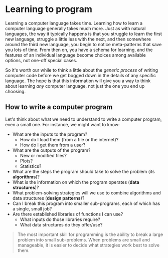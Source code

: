# Learning to program

Learning a computer language takes time. Learning how to learn a computer language generally takes much more. Just as with natural languages, the way it typically happens is that you struggle to learn the first new language, struggle a little less with the next, and then somewhere around the third new language, you begin to notice meta-patterns that save you lots of time. From then on, you have a schema for learning, and the features of an individual language become choices among available options, not one-off special cases.

So it's worth our while to think a little about the _generic process_ of writing computer code before we get bogged down in the details of any specific language. The hope is that this information will give you a way to think about learning _any_ computer language, not just the one you end up choosing.

## How to write a computer program

Let's think about what we need to understand to write a computer program, even a small one. For instance, we might want to know:

- What are the inputs to the program?
    + How do I load them (from a file or the internet)?
    + How do I get them from a user?
- What are the outputs of the program?
    + New or modified files?
    + Plots?
    + Statistics?
- What are the steps the program should take to solve the problem (its **algorithms**)?
- What is the information on which the program operates (**data structures**)?
- What problem-solving strategies will we use to combine algorithms and data structures (**design patterns**)?
- Can I break this program into smaller sub-programs, each of which has a single, small job?
- Are there established libraries of functions I can use?
    + What inputs do those libraries require?
    + What data structures do they offer/use?

> The most important skill for programming is the ability to break a large problem into small sub-problems. When problems are small and manageable, it is easier to decide what strategies work best to solve them.